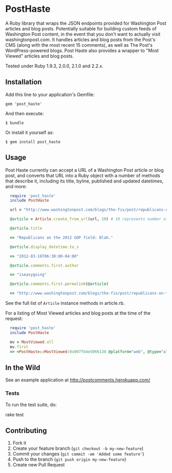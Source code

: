 # PostHaste

A Ruby library that wraps the JSON endpoints provided for Washington Post articles and blog posts. Potentially suitable for building custom feeds of Washington Post content, in the event that you don't want to actually visit washingtonpost.com. It handles articles and blog posts from the Post's CMS (along with the most recent 15 comments), as well as The Post's WordPress-powered blogs. Post Haste also provides a wrapper to "Most Viewed" articles and blog posts.

Tested under Ruby 1.9.3, 2.0.0, 2.1.0 and 2.2.x.

## Installation

Add this line to your application's Gemfile:

    gem 'post_haste'

And then execute:

    $ bundle

Or install it yourself as:

    $ gem install post_haste

## Usage

Post Haste currently can accept a URL of a Washington Post article or blog post, and converts that URL into a Ruby object with a number of methods that describe it, including its title, byline, published and updated datetimes, and more:

```ruby
  require 'post_haste'
  include PostHaste

  url = "http://www.washingtonpost.com/blogs/the-fix/post/republicans-on-the-2012-gop-field-blah/2012/03/15/gIQAT7CSFS_blog.html"

  @article = Article.create_from_url(url, 10) # 10 represents number of comments to grab, default is 25.

  @article.title

  => "Republicans on the 2012 GOP field: Blah."

  @article.display_datetime.to_s

  => "2012-03-16T06:30:00-04:00"

  @article.comments.first.author

  => "iseasygoing"

  @article.comments.first.permalink(@article)

  => "http://www.washingtonpost.com/blogs/the-fix/post/republicans-on-the-2012-gop-field-blah/2012/03/15/gIQAT7CSFS_comment.html?commentID=washingtonpost.com/ECHO/item/1332046095-915-174"
```

See the full list of `Article` instance methods in article.rb.

For a listing of Most Viewed articles and blog posts at the time of the request:

```ruby
  require 'post_haste'
  include PostHaste

  mv = MostViewed.all
  mv.first
  => <PostHaste::MostViewed:0x007fb4e5066138 @platform="web", @type="all", @datetime=#<DateTime: 2015-09-16T17:02:00-04:00 ((2457282j,75720s,0n),-14400s,2299161j)>, @title="Boehner and his allies prepare fall battle with conservative GOP critics", @byline="Paul Kane", @url="http://www.washingtonpost.com/politics/boehner-and-his-allies-prepare-fall-battle-with-conservative-gop-critics/2015/09/15/be7b23dc-5bab-11e5-8e9e-dce8a2a2a679_story.html?tid=pm_pop", @rank=1>
```

## In the Wild

  See an example application at http://postcomments.herokuapp.com/

### Tests

To run the test suite, do:

  rake test

## Contributing

1. Fork it
2. Create your feature branch (`git checkout -b my-new-feature`)
3. Commit your changes (`git commit -am 'Added some feature'`)
4. Push to the branch (`git push origin my-new-feature`)
5. Create new Pull Request
